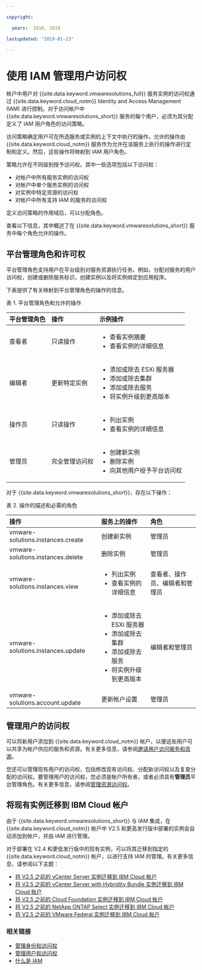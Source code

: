 ```yaml
---

copyright:

  years:  2016, 2019

lastupdated: "2019-01-23"

---
```


# 使用 IAM 管理用户访问权

帐户中用户对 {{site.data.keyword.vmwaresolutions_full}} 服务实例的访问权通过 {{site.data.keyword.cloud_notm}} Identity and Access Management (IAM) 进行控制。对于访问帐户中 {{site.data.keyword.vmwaresolutions_short}} 服务的每个用户，必须为其分配定义了 IAM 用户角色的访问策略。

访问策略确定用户可在所选服务或实例的上下文中执行的操作。允许的操作由 {{site.data.keyword.cloud_notm}} 服务作为允许在该服务上执行的操作进行定制和定义。然后，这些操作将映射到 IAM 用户角色。

策略允许在不同级别授予访问权。其中一些选项包括以下访问权：

* 对帐户中所有服务实例的访问权
* 对帐户中单个服务实例的访问权
* 对实例中特定资源的访问权
* 对帐户中所有支持 IAM 的服务的访问权

定义访问策略的作用域后，可以分配角色。

查看以下信息，其中概述了在 {{site.data.keyword.vmwaresolutions_short}} 服务中每个角色允许的操作。

## 平台管理角色和许可权

平台管理角色支持用户在平台级别对服务资源执行任务。例如，分配对服务的用户访问权，创建或删除服务标识，创建实例以及将实例绑定到应用程序。

下表提供了有关映射到平台管理角色的操作的信息。

表 1. 平台管理角色和允许的操作

|平台管理角色|操作|示例操作|
|:----------------- |:----------------- |:----------------- |
|查看者|只读操作| <ul><li>查看实例摘要</li><li>查看实例的详细信息</li></ul>|
|编辑者|更新特定实例|<ul><li>添加或除去 ESXi 服务器</li><li>添加或除去集群</li><li>添加或除去服务</li><li>将实例升级到更高版本</li></ul> |
|操作员|只读操作| <ul><li>列出实例</li><li>查看实例的详细信息</li></ul> |
|管理员|完全管理访问权|<ul><li>创建新实例</li><li>删除实例</li><li>向其他用户授予平台访问权</li></ul>|

对于 {{site.data.keyword.vmwaresolutions_short}}，存在以下操作：

表 2. 操作的描述和必需的角色

|操作|服务上的操作|角色|
|:------ |:-------------------- |:---- |
|vmware-solutions.instances.create|创建新实例|管理员|
|vmware-solutions.instances.delete|删除实例|管理员|
|vmware-solutions.instances.view| <ul><li>列出实例</li><li>查看实例的详细信息</li></ul> |查看者、操作员、编辑者和管理员|
|vmware-solutions.instances.update| <ul><li>添加或除去 ESXi 服务器</li><li>添加或除去集群</li><li>添加或除去服务</li><li>将实例升级到更高版本</li></ul> |编辑者和管理员|
|vmware-solutions.account.update|更新帐户设置|管理员|

## 管理用户的访问权

可以将新用户添加到 {{site.data.keyword.cloud_notm}} 帐户，以便这些用户可以共享为帐户供应的服务和资源。有关更多信息，请参阅[邀请用户访问服务和资源](/docs/services/vmwaresolutions/vmonic/iamuserinvite.html)。

您还可以管理现有用户的访问权，包括修改现有访问权、分配新访问权以及复查分配的访问权。要管理用户的访问权，您必须是帐户所有者，或者必须具有**管理员**平台管理角色。有关更多信息，请参阅[管理资源访问权](/docs/iam/mngiam.html)。

## 将现有实例迁移到 IBM Cloud 帐户

由于 {{site.data.keyword.vmwaresolutions_short}} 与 IAM 集成，在 {{site.data.keyword.cloud_notm}} 帐户中 V2.5 和更高发行版中部署的实例会自动添加到帐户，并由 IAM 进行管理。

对于部署在 V2.4 和更低发行版中的现有实例，可以将其迁移到指定的 {{site.data.keyword.cloud_notm}} 帐户，以进行支持 IAM 的管理。有关更多信息，请参阅以下主题：
* [将 V2.5 之前的 vCenter Server 实例迁移到 IBM Cloud 帐户](/docs/services/vmwaresolutions/vcenter/vc_addinstancetousraccount.html)
* [将 V2.5 之前的 vCenter Server with Hybridity Bundle 实例迁移到 IBM Cloud 帐户](/docs/services/vmwaresolutions/vcenter/vc_hybrid_addinstancetousraccount.html)
* [将 V2.5 之前的 Cloud Foundation 实例迁移到 IBM Cloud 帐户](/docs/services/vmwaresolutions/sddc/sd_addinstancetousraccount.html)
* [将 V2.5 之前的 NetApp ONTAP Select 实例迁移到 IBM Cloud 帐户](/docs/services/vmwaresolutions/netapp/np_addinstancetousraccount.html)
* [将 V2.5 之前的 VMware Federal 实例迁移到 IBM Cloud 帐户](/docs/services/vmwaresolutions/vcenter/vc_fed_addinstancetousraccount.html)

### 相关链接

* [管理身份和访问权](/docs/iam/quickstart.html)
* [管理用户和访问权](/docs/iam/iamusermanage.html)
* [什么是 IAM](/docs/iam/index.html)
